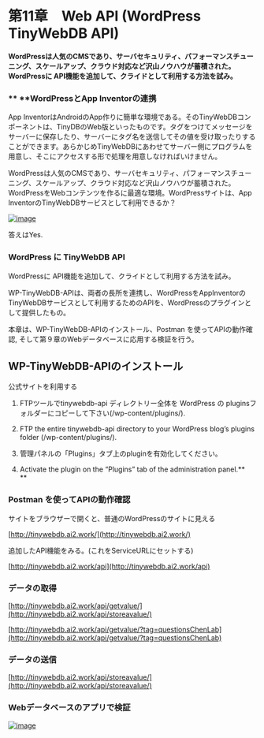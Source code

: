 # **第11章　Web API \(WordPress TinyWebDB API\)**

**WordPressは人気のCMSであり、サーバセキュリティ、パフォーマンスチューニング、スケールアップ、クラウド対応など沢山ノウハウが蓄積された。WordPressに API機能を追加して、クライドとして利用する方法を試み。**

### **     **WordPressとApp Inventorの連携

App InventorはAndroidのApp作りに簡単な環境である。そのTinyWebDBコンポーネントは、TinyDBのWeb版といったものです。タグをつけてメッセージをサーバーに保存したり、サーバーにタグ名を送信してその値を受け取ったりすることができます。あらかじめTinyWebDBにあわせてサーバー側にプログラムを用意し、そこにアクセスする形で処理を用意しなければいけません。

WordPressは人気のCMSであり、サーバセキュリティ、パフォーマンスチューニング、スケールアップ、クラウド対応など沢山ノウハウが蓄積された。WordPressをWebコンテンツを作るに最適な環境。WordPressサイトは、App InventorのTinyWebDBサービスとして利用できるか？

[![](https://i0.wp.com/edu2web.com/wp-content/uploads/2017/06/image_thumb-5.png?resize=474%2C401&ssl=1 "image")](https://i2.wp.com/edu2web.com/wp-content/uploads/2017/06/image-5.png?ssl=1)

答えはYes.

### **WordPress に TinyWebDB API**

WordPressに API機能を追加して、クライドとして利用する方法を試み。

WP-TinyWebDB-APIは、両者の長所を連携し、WordPressをAppInventorのTinyWebDBサービスとして利用するためのAPIを、WordPressのプラグインとして提供したもの。

本章は、WP-TinyWebDB-APIのインストール、Postman を使ってAPIの動作確認, そして第９章のWebデータベースに応用する検証を行う。

#### 

## **WP-TinyWebDB-APIのインストール**

公式サイトを利用する

1. FTPツールでtinywebdb-api ディレクトリー全体を WordPress の pluginsフォルダーにコピーして下さい\(/wp-content/plugins/\).

2. FTP the entire tinywebdb-api directory to your WordPress blog’s plugins folder \(/wp-content/plugins/\).

3. 管理パネルの「Plugins」タブ上のpluginを有効化してください。

4. Activate the plugin on the “Plugins” tab of the administration panel.**      
   **

### **Postman を使ってAPIの動作確認**

サイトをブラウザーで開くと、普通のWordPressのサイトに見える

[http://tinywebdb.ai2.work/](http://tinywebdb.ai2.work/)

追加したAPI機能をみる。\(これをServiceURLにセットする\)

[http://tinywebdb.ai2.work/api](http://tinywebdb.ai2.work/api)

### データの取得

[http://tinywebdb.ai2.work/api/getvalue/](http://tinywebdb.ai2.work/api/storeavalue/)

[http://tinywebdb.ai2.work/api/getvalue/?tag=questionsChenLab](http://tinywebdb.ai2.work/api/getvalue/?tag=questionsChenLab)

### データの送信

[http://tinywebdb.ai2.work/api/storeavalue/](http://tinywebdb.ai2.work/api/storeavalue/)

### **Webデータベースのアプリで検証**

[![](https://i0.wp.com/edu2web.com/wp-content/uploads/2017/06/image_thumb-8.png?resize=474%2C499&ssl=1 "image")](https://i0.wp.com/edu2web.com/wp-content/uploads/2017/06/image-8.png?ssl=1)

